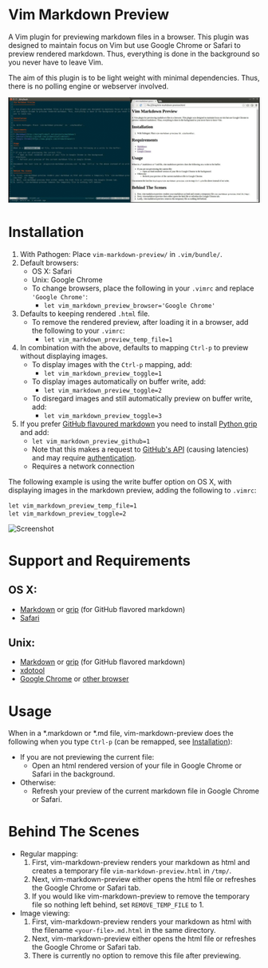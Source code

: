 Vim Markdown Preview
====================

A Vim plugin for previewing markdown files in a browser. This plugin was designed to maintain focus on Vim but use Google Chrome or Safari to preview rendered markdown. Thus, everything is done in the background so you never have to leave Vim.

The aim of this plugin is to be light weight with minimal dependencies. Thus, there is no polling engine or webserver involved.

![Screenshot](images/screenshot.gif?raw=true "Screenshot")

Installation<a name='installation'></a>
============

1. With Pathogen: Place `vim-markdown-preview/` in `.vim/bundle/`.
2. Default browsers:
    * OS X: Safari
    * Unix: Google Chrome
    * To change browsers, place the following in your `.vimrc` and replace `'Google Chrome'`:
        * `let vim_markdown_preview_browser='Google Chrome'`
3. Defaults to keeping rendered `.html` file.
    * To remove the rendered preview, after loading it in a browser, add the following to your `.vimrc`:
        * `let vim_markdown_preview_temp_file=1`
4. In combination with the above, defaults to mapping `Ctrl-p` to preview without displaying images.
    * To display images with the `Ctrl-p` mapping, add:
        * `let vim_markdown_preview_toggle=1`
    * To display images automatically on buffer write, add:
        * `let vim_markdown_preview_toggle=2`
    * To disregard images and still automatically preview on buffer write, add:
        * `let vim_markdown_preview_toggle=3`
5. If you prefer [GitHub flavoured markdown](https://help.github.com/articles/github-flavored-markdown/) you need to install [Python grip](https://github.com/joeyespo/grip) and add:
    * `let vim_markdown_preview_github=1`
    * Note that this makes a request to [GitHub's API](https://developer.github.com/v3/markdown/) (causing latencies) and may require [authentication](https://github.com/joeyespo/grip#access).
    * Requires a network connection

The following example is using the write buffer option on OS X, with displaying images in the markdown preview, adding the following to `.vimrc`:

```vim
let vim_markdown_preview_temp_file=1
let vim_markdown_preview_toggle=2
```

![Screenshot](images/screenshot-with-images.gif?raw=true "Screenshot With Images")

Support and Requirements
========================

## OS X:

* [Markdown](http://daringfireball.net/projects/markdown/) or [grip](https://github.com/joeyespo/grip) (for GitHub flavored markdown)
* [Safari](https://www.apple.com/safari/)

## Unix:

* [Markdown](http://daringfireball.net/projects/markdown/) or [grip](https://github.com/joeyespo/grip) (for GitHub flavored markdown)
* [xdotool](https://github.com/jordansissel/xdotool)
* [Google Chrome](https://www.google.com/chrome/browser/) or [other browser](https://github.com/JamshedVesuna/vim-markdown-preview/wiki/Use-other-browser-to-preview-markdown#ubuntu-or-debian)

Usage
=====
When in a *.markdown or *.md file, vim-markdown-preview does the following when you type `Ctrl-p` (can be remapped, see [Installation](#installation)):

* If you are not previewing the current file:
    * Open an html rendered version of your file in Google Chrome or Safari in the background.
* Otherwise:
    * Refresh your preview of the current markdown file in Google Chrome or Safari.


Behind The Scenes
=================
* Regular mapping:
    1. First, vim-markdown-preview renders your markdown as html and creates a temporary file `vim-markdown-preview.html` in `/tmp/`.
    2. Next, vim-markdown-preview either opens the html file or refreshes the Google Chrome or Safari tab.
    3. If you would like vim-markdown-preview to remove the temporary file so nothing left behind, set `REMOVE_TEMP_FILE` to 1.
* Image viewing:
    1. First, vim-markdown-preview renders your markdown as html with the filename `<your-file>.md.html` in the same directory.
    2. Next, vim-markdown-preview either opens the html file or refreshes the Google Chrome or Safari tab.
    3. There is currently no option to remove this file after previewing.
